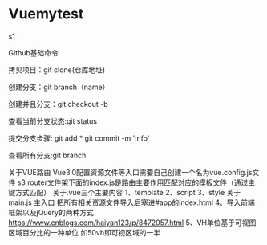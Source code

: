 # Vuemytest
s1
<p>
Github基础命令

拷贝项目：git clone(仓库地址)

创建分支：git branch（name）

创建并且分支：git checkout -b <branch name>

查看当前分支状态:git status

提交分支步骤:
git add *
git commit -m 'info'

查看所有分支:git branch



关于VUE路由
Vue3.0配置资源文件等入口需要自己创建一个名为vue.config.js文件
s3
router文件架下面的index.js是路由主要作用匹配对应的模板文件（通过主键方式匹配）
关于.vue三个主要内容
1、template
2、script
3、style
关于main.js
主入口
把所有相关资源文件导入后塞进#app的index.html
4、导入前端框架以及jQuery的两种方式
https://www.cnblogs.com/haiyan123/p/8472057.html
5、VH单位基于可视图区域百分比的一种单位
如50vh即可视区域的一半